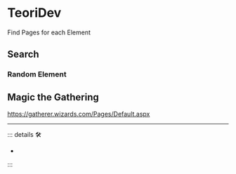 # TeoriDev

Find Pages for each Element

## Search

### Random Element

## Magic the Gathering

<https://gatherer.wizards.com/Pages/Default.aspx>

---

<!-- =================================================== -->
<!-- =================================================== -->
<!-- =================================================== -->
<!-- =================================================== -->
<!-- =================================================== -->
::: details 🛠

-

:::
